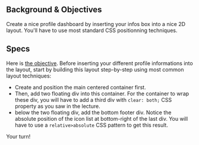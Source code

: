 ## Background & Objectives

Create a nice profile dashboard by inserting your infos box into a nice 2D layout. You'll have to use most standard CSS positionning techniques.

## Specs

Here is [the objective](http://lewagon.github.io/html-css-challenges/05-profile-dashboard/). Before inserting your different profile informations into the layout, start by building this layout step-by-step using most common layout techniques:

- Create and position the main centered container first.
- Then, add two floating div into this container. For the container to wrap these div, you will have to add a third div with `clear: both;` CSS property as you saw in the lecture.
- below the two floating div, add the bottom footer div. Notice the absolute position of the icon list at bottom-right of the last div. You will have to use a `relative>absolute` CSS pattern to get this result.


Your turn!